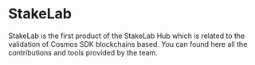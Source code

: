 # StakeLab
StakeLab is the first product of the StakeLab Hub which is related to the validation of Cosmos SDK blockchains based. You can found here all the contributions and tools provided by the team.
